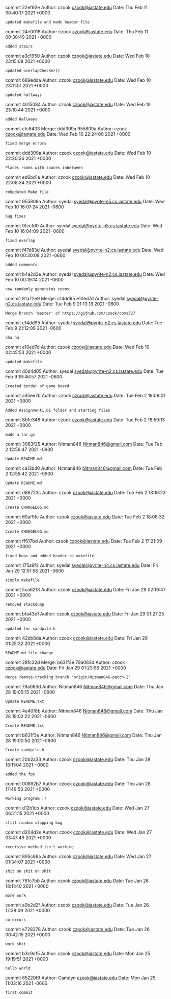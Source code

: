 commit 22ef92e
Author: czook <czook@iastate.edu>
Date:   Thu Feb 11 00:40:17 2021 +0000

    updated makefile and made header file

commit 24e0018
Author: czook <czook@iastate.edu>
Date:   Thu Feb 11 00:30:49 2021 +0000

    added stairs

commit a3c1950
Author: czook <czook@iastate.edu>
Date:   Wed Feb 10 23:15:08 2021 +0000

    updated overlapChecker()

commit 689edda
Author: czook <czook@iastate.edu>
Date:   Wed Feb 10 23:11:51 2021 +0000

    updated hallways

commit 4015084
Author: czook <czook@iastate.edu>
Date:   Wed Feb 10 23:10:44 2021 +0000

    added Hallways

commit cfc8433
Merge: ddd309a 955809a
Author: czook <czook@iastate.edu>
Date:   Wed Feb 10 22:24:00 2021 +0000

    fixed merge errors

commit ddd309a
Author: czook <czook@iastate.edu>
Date:   Wed Feb 10 22:20:26 2021 +0000

    Places rooms with spaces inbetween

commit ed6bd1e
Author: czook <czook@iastate.edu>
Date:   Wed Feb 10 22:08:34 2021 +0000

    reUpdated Make file

commit 955809a
Author: syedal <syedal@pyrite-n5.cs.iastate.edu>
Date:   Wed Feb 10 16:07:24 2021 -0600

    bug fixes

commit 0fecfd0
Author: syedal <syedal@pyrite-n5.cs.iastate.edu>
Date:   Wed Feb 10 16:04:09 2021 -0600

    fixed overlap

commit f47d83d
Author: syedal <syedal@pyrite-n2.cs.iastate.edu>
Date:   Wed Feb 10 00:30:08 2021 -0600

    added comments

commit b4a2d3e
Author: syedal <syedal@pyrite-n2.cs.iastate.edu>
Date:   Wed Feb 10 00:19:14 2021 -0600

    now randomly generates rooms

commit 81a72e9
Merge: c14dd95 e10ed7d
Author: syedal <syedal@pyrite-n2.cs.iastate.edu>
Date:   Tue Feb 9 21:13:18 2021 -0600

    Merge branch 'master' of https://github.com/czook/coms327

commit c14dd95
Author: syedal <syedal@pyrite-n2.cs.iastate.edu>
Date:   Tue Feb 9 21:12:09 2021 -0600

    aha ha

commit e10ed7d
Author: czook <czook@iastate.edu>
Date:   Wed Feb 10 02:45:53 2021 +0000

    updated makefile

commit d0d4d05
Author: syedal <syedal@pyrite-n2.cs.iastate.edu>
Date:   Tue Feb 9 19:46:57 2021 -0600

    Created border of game board

commit a35ee7b
Author: czook <czook@iastate.edu>
Date:   Tue Feb 2 19:08:01 2021 +0000

    Added Assignment1.01 folder and starting files

commit 8b1e348
Author: czook <czook@iastate.edu>
Date:   Tue Feb 2 18:59:13 2021 +0000

    made a tar.gz

commit 3963f25
Author: Nitman846 <Nitman846@gmail.com>
Date:   Tue Feb 2 12:56:47 2021 -0600

    Update README.md

commit ca13bd0
Author: Nitman846 <Nitman846@gmail.com>
Date:   Tue Feb 2 12:55:42 2021 -0600

    Update README.md

commit d88723c
Author: czook <czook@iastate.edu>
Date:   Tue Feb 2 18:19:23 2021 +0000

    Create CHANGELOG.md

commit 69af9fe
Author: czook <czook@iastate.edu>
Date:   Tue Feb 2 18:08:32 2021 +0000

    Create CHANGELOG.md

commit ff517bd
Author: czook <czook@iastate.edu>
Date:   Tue Feb 2 17:21:09 2021 +0000

    fixed bugs and added header to makefile

commit 175a9f2
Author: syedal <syedal@pyrite-n4.cs.iastate.edu>
Date:   Fri Jan 29 12:51:58 2021 -0600

    simple makefile

commit 5ca6213
Author: czook <czook@iastate.edu>
Date:   Fri Jan 29 02:19:47 2021 +0000

    removed stackdump

commit bfa43e1
Author: czook <czook@iastate.edu>
Date:   Fri Jan 29 01:27:25 2021 +0000

    updated for sandpile.h

commit 42db8da
Author: czook <czook@iastate.edu>
Date:   Fri Jan 29 01:25:32 2021 +0000

    README.md file change

commit 28fc32d
Merge: b631f3e 79a083d
Author: czook <czook@iastate.edu>
Date:   Fri Jan 29 01:23:56 2021 +0000

    Merge remote-tracking branch 'origin/Nitman846-patch-2'

commit 79a083d
Author: Nitman846 <Nitman846@gmail.com>
Date:   Thu Jan 28 19:05:15 2021 -0600

    Update README.txt

commit 4e40f8b
Author: Nitman846 <Nitman846@gmail.com>
Date:   Thu Jan 28 19:02:22 2021 -0600

    Create README.txt

commit b631f3e
Author: Nitman846 <Nitman846@gmail.com>
Date:   Thu Jan 28 19:00:50 2021 -0600

    Create sandpile.h

commit 20b2a33
Author: czook <czook@iastate.edu>
Date:   Thu Jan 28 18:11:04 2021 +0000

    added the fps

commit 00892b7
Author: czook <czook@iastate.edu>
Date:   Thu Jan 28 17:46:53 2021 +0000

    Working program :)

commit d12b1cb
Author: czook <czook@iastate.edu>
Date:   Wed Jan 27 06:21:15 2021 +0000

    still random stopping bug

commit d204d2e
Author: czook <czook@iastate.edu>
Date:   Wed Jan 27 03:47:49 2021 +0000

    recursive method isn't working

commit 895c66a
Author: czook <czook@iastate.edu>
Date:   Wed Jan 27 01:34:07 2021 +0000

    shit on shit on shit

commit 761c7bb
Author: czook <czook@iastate.edu>
Date:   Tue Jan 26 18:11:40 2021 +0000

    more work

commit a0b2d2f
Author: czook <czook@iastate.edu>
Date:   Tue Jan 26 17:38:09 2021 +0000

    no errors

commit e728378
Author: czook <czook@iastate.edu>
Date:   Tue Jan 26 00:42:15 2021 +0000

    work shit

commit b3c9cf5
Author: czook <czook@iastate.edu>
Date:   Mon Jan 25 19:19:51 2021 +0000

    hello world

commit 65220f9
Author: Camdyn <czook@iastate.edu>
Date:   Mon Jan 25 11:03:16 2021 -0600

    first commit
